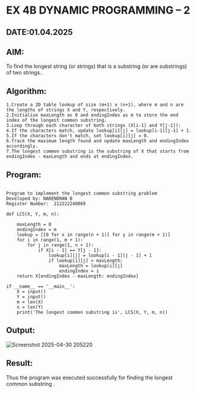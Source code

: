 # EX 4B DYNAMIC PROGRAMMING – 2
## DATE:01.04.2025
## AIM:
To find the longest string (or strings) that is a substring (or are substrings) of two strings..

## Algorithm:
```
1.Create a 2D table lookup of size (m+1) x (n+1), where m and n are the lengths of strings X and Y, respectively.
2.Initialize maxLength as 0 and endingIndex as m to store the end index of the longest common substring.
3.Loop through each character of both strings (X[i-1] and Y[j-1]):
4.If the characters match, update lookup[i][j] = lookup[i-1][j-1] + 1.
5.If the characters don't match, set lookup[i][j] = 0.
6.Track the maximum length found and update maxLength and endingIndex accordingly.
7.The longest common substring is the substring of X that starts from endingIndex - maxLength and ends at endingIndex.
```
## Program:
```

Program to implement the longest common substring problem
Developed by: NARENDRAN B
Register Number:  212222240069
  
def LCS(X, Y, m, n):
 
    maxLength = 0          
    endingIndex = m        
    lookup = [[0 for x in range(n + 1)] for y in range(m + 1)]
    for i in range(1, m + 1):
        for j in range(1, n + 1):
            if X[i - 1] == Y[j - 1]:
                lookup[i][j] = lookup[i - 1][j - 1] + 1
                if lookup[i][j] > maxLength:
                    maxLength = lookup[i][j]
                    endingIndex = i
    return X[endingIndex - maxLength: endingIndex]
    
if __name__ == '__main__':
    X = input()
    Y = input()
    m = len(X)
    n = len(Y)
    print('The longest common substring is', LCS(X, Y, m, n))

```

## Output:

![Screenshot 2025-04-30 205220](https://github.com/user-attachments/assets/2fa08b2e-6eb7-4679-907d-cf6803cd75bf)

## Result:
Thus the program was executed successfully for finding the longest common substring .
